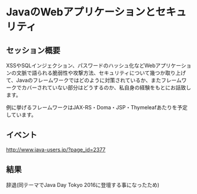 # JavaのWebアプリケーションとセキュリティ

## セッション概要

XSSやSQLインジェクション、パスワードのハッシュ化などWebアプリケーションの文脈で語られる脆弱性や攻撃方法、セキュリティについて幾つか取り上げて、Javaのフレームワークではどのように対策されているか、またフレームワークでカバーされていない部分はどうするのか、私自身の経験をもとにお話致します。

例に挙げるフレームワークはJAX-RS・Doma・JSP・Thymeleafあたりを予定しています。

## イベント

http://www.java-users.jp/?page_id=2377

## 結果

辞退(同テーマでJava Day Tokyo 2016に登壇する事になったため)

